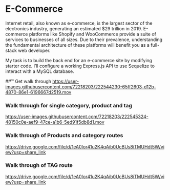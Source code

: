 # E-Commerce

Internet retail, also known as e-commerce, is the largest sector of the electronics industry, generating an estimated $29 trillion in 2019. E-commerce platforms like Shopify and WooCommerce provide a suite of services to businesses of all sizes. Due to their prevalence, understanding the fundamental architecture of these platforms will benefit you as a full-stack web developer.

My task is to build the back end for an e-commerce site by modifying starter code. I’ll configure a working Express.js API to use Sequelize to interact with a MySQL database.

##™ Get walk through 
https://user-images.githubusercontent.com/72218203/222544230-65ff2603-d12b-4870-86e1-6196667d2519.mov

### Walk through for single category, product and tag 


https://user-images.githubusercontent.com/72218203/222545324-48150c0e-aef9-47ce-a1b6-5ed91f5db8d1.mov

### Walk through of Products and category routes

https://drive.google.com/file/d/1eA0Ior41u2K4qAib0UcBUs8iTMUHdt5W/view?usp=share_link 

### Walk through of TAG route
https://drive.google.com/file/d/1eA0Ior41u2K4qAib0UcBUs8iTMUHdt5W/view?usp=share_link 

